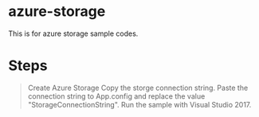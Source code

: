 # azure-storage
This is for azure storage sample codes.

# Steps
> Create Azure Storage
> Copy the storge connection string.
> Paste the connection string to App.config and replace the value "StorageConnectionString". 
> Run the sample with Visual Studio 2017.